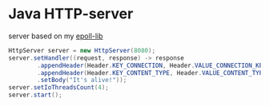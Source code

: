 Java HTTP-server
=========

server based on my [epoll-lib]

```java
HttpServer server = new HttpServer(8080);
server.setHandler((request, response) -> response
        .appendHeader(Header.KEY_CONNECTION, Header.VALUE_CONNECTION_KEEP_ALIVE)
        .appendHeader(Header.KEY_CONTENT_TYPE, Header.VALUE_CONTENT_TYPE_HTML_UTF8)
        .setBody("It's alive!"));
server.setIoThreadsCount(4);
server.start();
```


[epoll-lib]:https://github.com/wizzardo/epoll